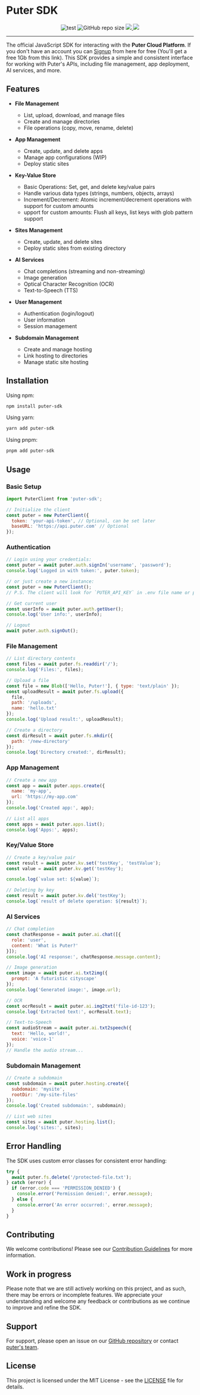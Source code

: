 # Puter SDK

<p align="center">
    <img alt="test" src="https://github.com/bitsnaps/puter-sdk/actions/workflows/package-test.yml/badge.svg">
    <img alt="GitHub repo size" src="https://img.shields.io/github/repo-size/bitsnaps/puter-sdk">
    <a href="https://codecov.io/gh/bitsnaps/puter-sdk" > 
        <img src="https://codecov.io/gh/bitsnaps/puter-sdk/graph/badge.svg?token=cQYUqRKDrY"/> 
    </a>
    <a href="https://www.npmjs.com/package/puter-sdk"><img src="https://img.shields.io/npm/v/puter-sdk?color=729B1B&label="></a>
</p>

---

The official JavaScript SDK for interacting with the **Puter Cloud Platform**. If you don't have an account you can [Signup](https://puter.com/?r=N5Y0ZYTF) from here for free (You'll get a free 1Gb from this link). This SDK provides a simple and consistent interface for working with Puter's APIs, including file management, app deployment, AI services, and more.

## Features

- **File Management**
  - List, upload, download, and manage files
  - Create and manage directories
  - File operations (copy, move, rename, delete)

- **App Management**
  - Create, update, and delete apps
  - Manage app configurations (WIP)
  - Deploy static sites

- **Key-Value Store**
    - Basic Operations: Set, get, and delete key/value pairs
    - Handle various data types (strings, numbers, objects, arrays)
    - Increment/Decrement: Atomic increment/decrement operations with support for custom amounts
    - upport for custom amounts: Flush all keys, list keys with glob pattern support

- **Sites Management**
  - Create, update, and delete sites
  - Deploy static sites from existing directory

- **AI Services**
  - Chat completions (streaming and non-streaming)
  - Image generation
  - Optical Character Recognition (OCR)
  - Text-to-Speech (TTS)

- **User Management**
  - Authentication (login/logout)
  - User information
  - Session management

- **Subdomain Management**
  - Create and manage hosting
  - Link hosting to directories
  - Manage static site hosting

## Installation

Using npm:
```bash
npm install puter-sdk
```

Using yarn:
```bash
yarn add puter-sdk
```

Using pnpm:
```bash
pnpm add puter-sdk
```

## Usage

### Basic Setup

```javascript
import PuterClient from 'puter-sdk';

// Initialize the client
const puter = new PuterClient({
  token: 'your-api-token', // Optional, can be set later
  baseURL: 'https://api.puter.com' // Optional
});
```

### Authentication

```javascript
// Login using your credentials:
const puter = await puter.auth.signIn('username', 'password');
console.log('Logged in with token:', puter.token);

// or just create a new instance:
const puter = new PuterClient();
// P.S. The client will look for `PUTER_API_KEY` in .env file name or provide as a variable environnement.

// Get current user
const userInfo = await puter.auth.getUser();
console.log('User info:', userInfo);

// Logout
await puter.auth.signOut();
```

### File Management

```javascript
// List directory contents
const files = await puter.fs.readdir('/');
console.log('Files:', files);

// Upload a file
const file = new Blob(['Hello, Puter!'], { type: 'text/plain' });
const uploadResult = await puter.fs.upload({
  file,
  path: '/uploads',
  name: 'hello.txt'
});
console.log('Upload result:', uploadResult);

// Create a directory
const dirResult = await puter.fs.mkdir({
  path: '/new-directory'
});
console.log('Directory created:', dirResult);
```

### App Management

```javascript
// Create a new app
const app = await puter.apps.create({
  name: 'my-app',
  url: 'https://my-app.com'
});
console.log('Created app:', app);

// List all apps
const apps = await puter.apps.list();
console.log('Apps:', apps);
```


### Key/Value Store

```javascript
// Create a key/value pair
const result = await puter.kv.set('testKey', 'testValue');
const value = await puter.kv.get('testKey');

console.log(`value set: ${value}`);

// Deleting by key
const result = await puter.kv.del('testKey');
console.log(`result of delete operation: ${result}`);
```

### AI Services

```javascript
// Chat completion
const chatResponse = await puter.ai.chat([{
  role: 'user',
  content: 'What is Puter?'
}]);
console.log('AI response:', chatResponse.message.content);

// Image generation
const image = await puter.ai.txt2img({
  prompt: 'A futuristic cityscape'
});
console.log('Generated image:', image.url);

// OCR
const ocrResult = await puter.ai.img2txt('file-id-123');
console.log('Extracted text:', ocrResult.text);

// Text-to-Speech
const audioStream = await puter.ai.txt2speech({
  text: 'Hello, world!',
  voice: 'voice-1'
});
// Handle the audio stream...
```

### Subdomain Management

```javascript
// Create a subdomain
const subdomain = await puter.hosting.create({
  subdomain: 'mysite',
  rootDir: '/my-site-files'
});
console.log('Created subdomain:', subdomain);

// List web sites
const sites = await puter.hosting.list();
console.log('sites:', sites);
```

## Error Handling

The SDK uses custom error classes for consistent error handling:

```javascript
try {
  await puter.fs.delete('/protected-file.txt');
} catch (error) {
  if (error.code === 'PERMISSION_DENIED') {
    console.error('Permission denied:', error.message);
  } else {
    console.error('An error occurred:', error.message);
  }
}
```

## Contributing

We welcome contributions! Please see our [Contribution Guidelines](CONTRIBUTING.md) for more information.

## Work in progress

Please note that we are still actively working on this project, and as such, there may be errors or incomplete features. We appreciate your understanding and welcome any feedback or contributions as we continue to improve and refine the SDK.


## Support

For support, please open an issue on our [GitHub repository](https://github.com/HeyPuter/puter-sdk) or contact [puter's team](mailto:hey@puter.com).

## License

This project is licensed under the MIT License - see the [LICENSE](LICENSE) file for details.
